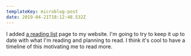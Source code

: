 ```yaml
---
templateKey: microblog-post
date: 2019-04-21T18:12:48.532Z
---
```


I added [a reading list](/books/) page to my website. I'm going to try to keep it up to date with what I'm reading and planning to read. I think it's cool to have a timeline of this motivating me to read more.
